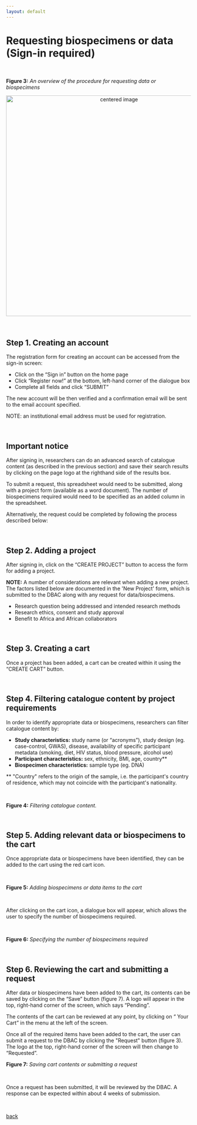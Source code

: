 ```yaml
---
layout: default
---
```



# Requesting biospecimens or data (Sign-in required)

</br>

**Figure 3:** _An overview of the procedure for requesting data or biospecimens_

<p align="center"><img src="https://drive.google.com/uc?export=view&id=1dSlnbuNDpjTTVz2PLtcKyC5tGR6PgSsL" width="600" alt="centered image"/></p>

</br>

## Step 1. Creating an account

The registration form for creating an account can be accessed from the sign-in screen:
* Click on the “Sign in” button on the home page
* Click “Register now!” at the bottom, left-hand corner of the dialogue box
* Complete all fields and click “SUBMIT”

The new account will be then verified and a confirmation email will be sent to the email account
specified.

NOTE: an institutional email address must be used for registration.

</br>

## Important notice

After signing in, researchers can do an advanced search of catalogue content (as described in the previous section) and save their search results by clicking on the page logo at the righthand side of the results box.

To submit a request, this spreadsheet would need to be submitted, along with a project form (available as a word document). The number of biospecimens required would need to be specified as an added column in the spreadsheet.

Alternatively, the request could be completed by following the process described below:

</br>

## Step 2. Adding a project

After signing in, click on the “CREATE PROJECT” button to access the form for adding a project.

**NOTE:** A number of considerations are relevant when adding a new project. The factors listed below
are documented in the 'New Project' form, which is submitted to the DBAC along with any
request for data/biospecimens.
* Research question being addressed and intended research methods
* Research ethics, consent and study approval
* Benefit to Africa and African collaborators

</br>

## Step 3. Creating a cart

Once a project has been added, a cart can be created within it using the “CREATE CART” button.

</br>

## Step 4. Filtering catalogue content by project requirements

In order to identify appropriate data or biospecimens, researchers can filter catalogue content by:
* **Study characteristics:** study name (or “acronyms”), study design (eg. case-control, GWAS),
disease, availability of specific participant metadata (smoking, diet, HIV status, blood pressure,
alcohol use)
* **Participant characteristics:** sex, ethnicity, BMI, age, country**
* **Biospecimen characteristics:** sample type (eg. DNA)

** "Country" refers to the origin of the sample, i.e. the participant's country of residence, which may not
coincide with the participant's nationality.

</br>

**Figure 4:** _Filtering catalogue content._

</br>

## Step 5. Adding relevant data or biospecimens to the cart

Once appropriate data or biospecimens have been identified, they can be added to the cart using the red cart
icon.

</br>

**Figure 5:** _Adding biospecimens or data items to the cart_

</br>

After clicking on the cart icon, a dialogue box will appear, which allows the user to specify the number
of biospecimens required.

</br>

**Figure 6:** _Specifying the number of biospecimens required_

</br>

## Step 6. Reviewing the cart and submitting a request

After data or biospecimens have been added to the cart, its contents can be saved by clicking on the “Save”
button (figure 7). A logo will appear in the top, right-hand corner of the screen, which says “Pending”.

The contents of the cart can be reviewed at any point, by clicking on “ Your Cart” in the menu at the
left of the screen.

Once all of the required items have been added to the cart, the user can submit a request to the DBAC
by clicking the "Request" button (figure 3). The logo at the top, right-hand corner of the screen will
then change to “Requested”.

**Figure 7:** _Saving cart contents or submitting a request_

</br>

Once a request has been submitted, it will be reviewed by the DBAC. A response can be expected
within about 4 weeks of submission.

</br>

[back](./)
